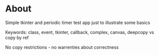 # About

Simple tkinter and periodic timer test app just to illustrate some basics

Keywords: class, event, tkinter, callback, complex, canvas, deepcopy vs copy by ref

No copy restrictions -  no warrenties about correctness
